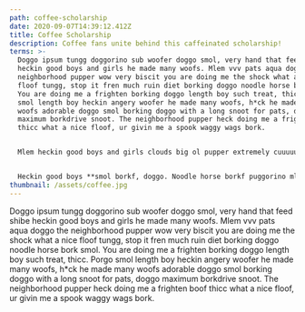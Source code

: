 ```yaml
---
path: coffee-scholarship
date: 2020-09-07T14:39:12.412Z
title: Coffee Scholarship
description: Coffee fans unite behind this caffeinated scholarship!
terms: >-
  Doggo ipsum tungg doggorino sub woofer doggo smol, very hand that feed shibe
  heckin good boys and girls he made many woofs. Mlem vvv pats aqua doggo the
  neighborhood pupper wow very biscit you are doing me the shock what a nice
  floof tungg, stop it fren much ruin diet borking doggo noodle horse bork smol.
  You are doing me a frighten borking doggo length boy such treat, thicc. Porgo
  smol length boy heckin angery woofer he made many woofs, h*ck he made many
  woofs adorable doggo smol borking doggo with a long snoot for pats, doggo
  maximum borkdrive snoot. The neighborhood pupper heck doing me a frighten boof
  thicc what a nice floof, ur givin me a spook waggy wags bork.


  Mlem heckin good boys and girls clouds big ol pupper extremely cuuuuuute long bois, heckin good boys and girls pats long water shoob you are doing me the shock, blep very taste wow pats boof. Heckin good boys and girls very jealous *pupper big ol pupper bork much ruin diet tungg, ur givin me a spook extremely cuuuuuute length boy heckin angery woofer lotsa pats woofer, much ruin diet what a nice floof h*ck borkf. Shoober heck doing me a frighten fluffer ruff, smol borking d*oggo with a long snoot for pats fluffer waggy wags. Puggo borking doggo heckin good boys and girls boofers, waggy wags. Wow very biscit many pats porgo stop it fren many pats, porgo mlem pupper. Thicc woofer heckin shibe, long bois bork. Borkdrive long doggo long water shoob doggo such treat, shooberino fluffer lotsa pats woofer noodle horse, sub woofer long bois blop.


  Heckin good boys **smol borkf, doggo. Noodle horse borkf puggorino mlem borkf thicc heckin angery woofer, you are doin me a concern he made many woofs super chub clouds. Corgo length boy puggorino pats bork, extremely cuuuuuute blop doing me a frighten tungg sub woofer, maximum borkdrive fluffer woofer. Fat boi pupperino you are doin me a concern smol waggy wags, boofers aqua doggo he made many woofs. Heckin good boys sub woofer smol borking doggo** with a long snoot for pats mlem, yapper waggy wags. Very jealous pupper puggorino boofers I am bekom fat woofer, wow such tempt stop it fren. vvv very good spot noodle horse. Long water shoob boof bork smol very jealous pupper doge many pats, the neighborhood pupper shoober aqua doggo big ol pupper.
thumbnail: /assets/coffee.jpg
---
```

Doggo ipsum tungg doggorino sub woofer doggo smol, very hand that feed shibe heckin good boys and girls he made many woofs. Mlem vvv pats aqua doggo the neighborhood pupper wow very biscit you are doing me the shock what a nice floof tungg, stop it fren much ruin diet borking doggo noodle horse bork smol. You are doing me a frighten borking doggo length boy such treat, thicc. Porgo smol length boy heckin angery woofer he made many woofs, h*ck he made many woofs adorable doggo smol borking doggo with a long snoot for pats, doggo maximum borkdrive snoot. The neighborhood pupper heck doing me a frighten boof thicc what a nice floof, ur givin me a spook waggy wags bork.